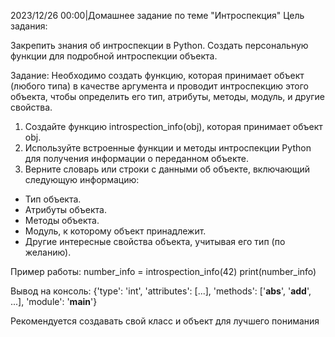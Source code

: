 2023/12/26 00:00|Домашнее задание по теме "Интроспекция"
Цель задания:

Закрепить знания об интроспекции в Python.
Создать персональную функции для подробной интроспекции объекта.

Задание:
Необходимо создать функцию, которая принимает объект (любого типа) в качестве аргумента и проводит интроспекцию этого объекта, чтобы определить его тип, атрибуты, методы, модуль, и другие свойства.

1. Создайте функцию introspection_info(obj), которая принимает объект obj.
2. Используйте встроенные функции и методы интроспекции Python для получения информации о переданном объекте.
3. Верните словарь или строки с данными об объекте, включающий следующую информацию:
  - Тип объекта.
  - Атрибуты объекта.
  - Методы объекта.
  - Модуль, к которому объект принадлежит.
  - Другие интересные свойства объекта, учитывая его тип (по желанию).


Пример работы:
number_info = introspection_info(42)
print(number_info)

Вывод на консоль:
{'type': 'int', 'attributes': [...], 'methods': ['__abs__', '__add__', ...], 'module': '__main__'}

Рекомендуется создавать свой класс и объект для лучшего понимания
